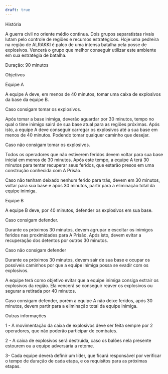 ```yaml
---
draft: true
---
```


História

A guerra civil no oriente médio continua. Dois grupos separatistas rivais lutam pelo controle de regiões e recursos estratégicos. Hoje uma pedreira na região de ALRAKKI é palco de uma intensa batalha pela posse de explosivos. Vencerá o grupo que melhor conseguir utilizar este ambiente em sua estratégia de batalha.


Duração: 90 minutos

Objetivos

Equipe A

A equipe A deve, em menos de 40 minutos, tomar uma caixa de explosivos da base da equipe B.

Caso consigam tomar os explosivos.

Após tomar a base inimiga, deverão aguardar por 30 minutos, tempo no qual  o time inimigo sairá de sua base atual para as regiões próximas. Após isto, a equipe A deve conseguir  carregar os explosivos até a sua base em menos de 40 minutos. Podendo tomar qualquer caminho que desejar.

Caso não consigam tomar os explosivos.

Todos os operadores que não estiverem feridos devem voltar para sua base inicial em menos de 30 minutos. Após este tempo, a equipe A terá 30 minutos para tentar recuperar seus feridos, que estarão presos em uma construção conhecida com A Prisão. 


Caso não tenham deixado nenhum ferido para trás, devem em 30 minutos, voltar para sua base e após 30 minutos, partir para a eliminação total da equipe inimiga.




Equipe B

A equipe B deve, por 40 minutos, defender os explosivos em sua base.

Caso consigam defender.

Durante os próximos 30 minutos, devem agrupar e escoltar os inimigos feridos nas proximidades para A Prisão. Após isto, devem evitar a recuperação dos detentos por outros 30 minutos.

Caso não consigam defender

Durante os próximos 30 minutos, devem sair de sua base e ocupar os possíveis caminhos por que a equipe inimiga possa se evadir com os explosivos.

A equipe terá como objetivo evitar que a equipe inimiga consiga extrair os explosivos da região. Ela vencerá se conseguir reaver os explosivos ou segurar a retirada por 40 minutos.

Caso consigam defender, porém a equipe A não deixe feridos, após 30 minutos, devem partir para a eliminação total da equipe inimiga.



Outras informações

1 - A movimentação da caixa de explosivos deve ser feita sempre por 2 operadores, que não poderão participar de combates.

2 - A caixa de explosivos será destruída, caso os balões nela presente estourem ou a equipe adversária a retome.

3- Cada equipe deverá definir um líder, que ficará responsável por verificar o tempo de duração de cada etapa, e os requisitos para as próximas etapas.

